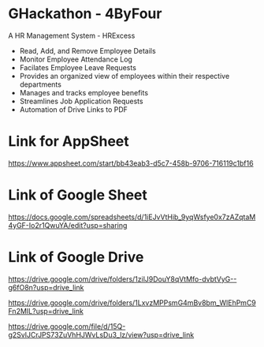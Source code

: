 # GHackathon - 4ByFour
A HR Management System - HRExcess
- Read, Add, and Remove Employee Details
- Monitor Employee Attendance Log
- Facilates Employee Leave Requests
- Provides an organized view of employees within their respective departments
- Manages and tracks employee benefits
- Streamlines Job Application Requests
- Automation of Drive Links to PDF

# Link for AppSheet
https://www.appsheet.com/start/bb43eab3-d5c7-458b-9706-716119c1bf16

# Link of Google Sheet
https://docs.google.com/spreadsheets/d/1iEJvVtHib_9yqWsfye0x7zAZqtaM4yGF-Io2r1QwuYA/edit?usp=sharing

# Link of Google Drive
https://drive.google.com/drive/folders/1zilJ9DouY8qVtMfo-dvbtVyG--g6fO8n?usp=drive_link

https://drive.google.com/drive/folders/1LxvzMPPsmG4mBv8bm_WlEhPmC9Fn2MIL?usp=drive_link

https://drive.google.com/file/d/15Q-g2SvlJCrJPS73ZuVhHJWvLsDu3_lz/view?usp=drive_link
